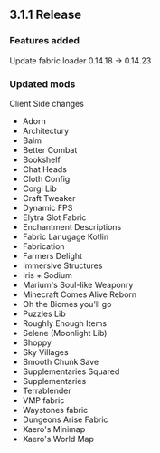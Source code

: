 ## 3.1.1 Release

### Features added

Update fabric loader 0.14.18 -> 0.14.23

### Updated mods

Client Side changes
- Adorn
- Architectury
- Balm
- Better Combat
- Bookshelf
- Chat Heads
- Cloth Config
- Corgi Lib
- Craft Tweaker
- Dynamic FPS
- Elytra Slot Fabric
- Enchantment Descriptions
- Fabric Lanugage Kotlin
- Fabrication
- Farmers Delight
- Immersive Structures
- Iris + Sodium
- Marium's Soul-like Weaponry
- Minecraft Comes Alive Reborn
- Oh the Biomes you'll go
- Puzzles Lib
- Roughly Enough Items
- Selene (Moonlight Lib)
- Shoppy
- Sky Villages
- Smooth Chunk Save
- Supplementaries Squared
- Supplementaries
- Terrablender
- VMP fabric
- Waystones fabric
- Dungeons Arise Fabric
- Xaero's Minimap
- Xaero's World Map